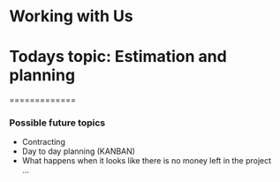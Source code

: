 Working with Us
=============
# Todays topic:  Estimation and planning  

=============
### Possible future topics  

- Contracting  
- Day to day planning (KANBAN)  
- What happens when it looks like there is no money left in the project  
...
